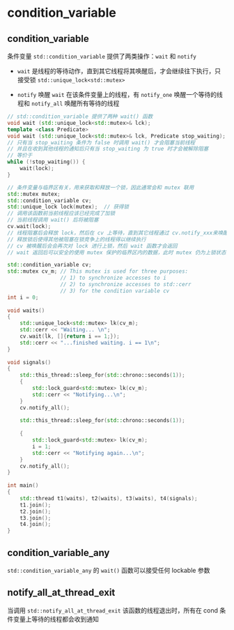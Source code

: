 # condition_variable

## condition_variable

条件变量 `std::condition_variable` 提供了两类操作：`wait` 和 `notify`

- `wait` 是线程的等待动作，直到其它线程将其唤醒后，才会继续往下执行，只接受锁 `std::unique_lock<std::mutex>`

- `notify` 唤醒 `wait` 在该条件变量上的线程，有 `notify_one` 唤醒一个等待的线程和 `notify_all` 唤醒所有等待的线程

```cpp
// std::condition_variable 提供了两种 wait() 函数
void wait (std::unique_lock<std::mutex>& lck);
template <class Predicate>
void wait (std::unique_lock<std::mutex>& lck, Predicate stop_waiting);
// 只有当 stop_waiting 条件为 false 时调用 wait() 才会阻塞当前线程
// 并且在收到其他线程的通知后只有当 stop_waiting 为 true 时才会被解除阻塞
// 等价于
while (!stop_waiting()) {
    wait(lock);
}

// 条件变量与临界区有关，用来获取和释放一个锁，因此通常会和 mutex 联用
std::mutex mutex;
std::condition_variable cv;
std::unique_lock lock(mutex);  // 获得锁
// 调用该函数前当前线程应该已经完成了加锁
// 当前线程调用 wait() 后将被阻塞
cv.wait(lock);  
// 线程阻塞后会释放 lock，然后在 cv 上等待，直到其它线程通过 cv.notify_xxx来唤醒当前线程
// 释放锁后使得其他被阻塞在锁竞争上的线程得以继续执行
// cv 被唤醒后会会再次对 lock 进行上锁，然后 wait 函数才会返回
// wait 返回后可以安全的使用 mutex 保护的临界区内的数据，此时 mutex 仍为上锁状态

std::condition_variable cv;
std::mutex cv_m; // This mutex is used for three purposes:
                 // 1) to synchronize accesses to i
                 // 2) to synchronize accesses to std::cerr
                 // 3) for the condition variable cv
int i = 0;
 
void waits()
{
    std::unique_lock<std::mutex> lk(cv_m);
    std::cerr << "Waiting... \n";
    cv.wait(lk, []{return i == 1;});
    std::cerr << "...finished waiting. i == 1\n";
}
 
void signals()
{
    std::this_thread::sleep_for(std::chrono::seconds(1));
    {
        std::lock_guard<std::mutex> lk(cv_m);
        std::cerr << "Notifying...\n";
    }
    cv.notify_all();
 
    std::this_thread::sleep_for(std::chrono::seconds(1));
 
    {
        std::lock_guard<std::mutex> lk(cv_m);
        i = 1;
        std::cerr << "Notifying again...\n";
    }
    cv.notify_all();
}
 
int main()
{
    std::thread t1(waits), t2(waits), t3(waits), t4(signals);
    t1.join(); 
    t2.join(); 
    t3.join();
    t4.join();
}
```
## condition_variable_any

`std::condition_variable_any` 的 `wait()` 函数可以接受任何 lockable 参数

## notify_all_at_thread_exit

 当调用 `std::notify_all_at_thread_exit` 该函数的线程退出时，所有在 cond 条件变量上等待的线程都会收到通知